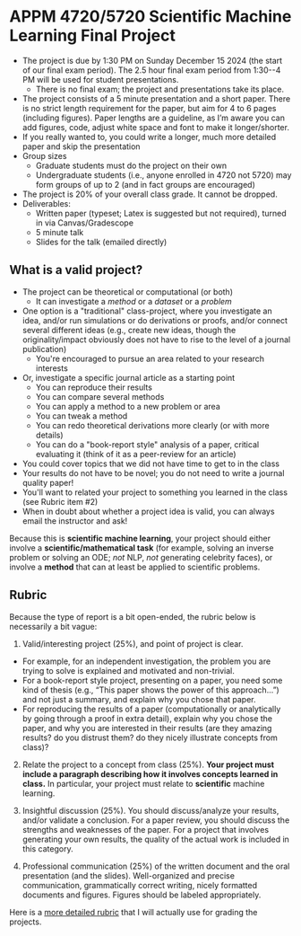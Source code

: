 # APPM 4720/5720 Scientific Machine Learning Final Project

- The project is due by 1:30 PM on Sunday December 15 2024 (the start of our final exam period). The 2.5 hour final exam period from 1:30--4 PM will be used for student presentations.
  - There is no final exam; the project and presentations take its place.
- The project consists of a 5 minute presentation and a short paper. There is no strict length requirement for the paper, but aim for 4 to 6 pages (including figures). Paper lengths are a guideline, as I’m aware you can add figures, code, adjust white space and font to make it longer/shorter.
- If you really wanted to, you could write a longer, much more detailed paper and skip the presentation
- Group sizes
  - Graduate students must do the project on their own
  - Undergraduate students (i.e., anyone enrolled in 4720 not 5720) may form groups of up to 2 (and in fact groups are encouraged)
- The project is 20% of your overall class grade. It cannot be dropped.
- Deliverables:
  - Written paper (typeset; Latex is suggested but not required), turned in via Canvas/Gradescope
  - 5 minute talk
  - Slides for the talk (emailed directly)
## What is a valid project?
- The project can be theoretical or computational (or both)
  - It can investigate a *method* or a *dataset* or a *problem*
- One option is a "traditional" class-project, where you investigate an idea, and/or run simulations or do derivations or proofs, and/or connect several different ideas (e.g., create new ideas, though the originality/impact obviously does not have to rise to the level of a journal publication)
  - You're encouraged to pursue an area related to your research interests
- Or, investigate a specific journal article as a starting point
  - You can reproduce their results
  - You can compare several methods
  - You can apply a method to a new problem or area
  - You can tweak a method
  - You can redo theoretical derivations more clearly (or with more details)
  - You can do a "book-report style" analysis of a paper, critical evaluating it (think of it as a peer-review for an article)
- You could cover topics that we did not have time to get to in the class
- Your results do not have to be novel; you do not need to write a journal quality paper!
- You'll want to related your project to something you learned in the class (see Rubric item #2)
- When in doubt about whether a project idea is valid, you can always email the instructor and ask!

Because this is **scientific machine learning**, your project should either involve a **scientific/mathematical task** (for example, solving an inverse problem or solving an ODE; *not* NLP, *not* generating celebrity faces), or involve a **method** that can at least be applied to scientific problems.

## Rubric
Because the type of report is a bit open-ended, the rubric below is necessarily a bit vague:
1. Valid/interesting project (25%), and point of project is clear. 
  - For example, for an independent investigation, the problem you are trying to solve is explained and motivated and non-trivial. 
  - For a book-report style project, presenting on a paper, you need some kind of thesis (e.g., “This paper shows the power of this approach...”) and not just a summary, and explain why you chose that paper. 
  - For reproducing the results of a paper (computationally or analytically by going through a proof in extra detail), explain why you chose the paper, and why you are interested in their results (are they amazing results? do you distrust them? do they nicely illustrate concepts from class)?

2. Relate the project to a concept from class (25%). **Your project must include a paragraph describing how it involves concepts learned in class.**  In particular, your project must relate to **scientific** machine learning.

3. Insightful discussion (25%). You should discuss/analyze your results, and/or validate a conclusion. For a paper review, you should discuss the strengths and weaknesses of the paper. For a project that involves generating your own results, the quality of the actual work is included in this category.

4. Professional communication (25%) of the written document and the oral presentation (and the slides). Well-organized and precise communication, grammatically correct writing, nicely formatted documents and figures. Figures should be labeled appropriately.

Here is a [more detailed rubric](ProjectRubric.pdf) that I will actually use for grading the projects.
